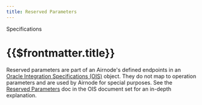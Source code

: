 ```yaml
---
title: Reserved Parameters
---
```


<TitleSpan>Specifications</TitleSpan>

# {{$frontmatter.title}}

<VersionWarning/>

<!--TocHeader /> <TOC class="table-of-contents" :include-level="[2,4]" /-->

Reserved parameters are part of an Airnode's defined endpoints in an
[Oracle Integration Specifications (OIS)](/ois/v1.0.0/) object. They do not map
to operation parameters and are used by Airnode for special purposes. See the
[Reserved Parameters](/ois/v1.0.0/reserved-parameters.md) doc in the OIS
document set for an in-depth explanation.

